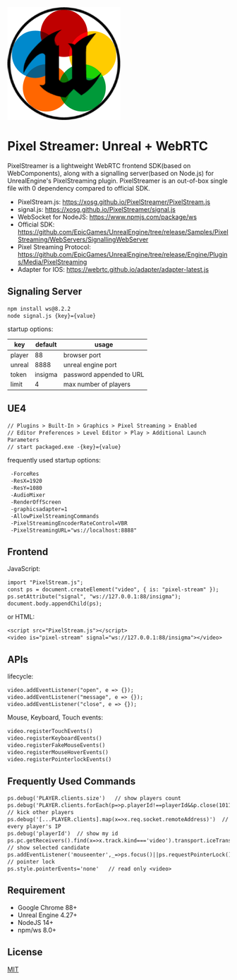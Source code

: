 ![](logo.png)

# Pixel Streamer: Unreal + WebRTC

PixelStreamer is a lightweight WebRTC frontend SDK(based on WebComponents), along with a signalling server(based on Node.js) for UnrealEngine's PixelStreaming plugin. PixelStreamer is an out-of-box single file with 0 dependency compared to official SDK.

- PixelStream.js: https://xosg.github.io/PixelStreamer/PixelStream.js
- signal.js: https://xosg.github.io/PixelStreamer/signal.js
- WebSocket for NodeJS: https://www.npmjs.com/package/ws
- Official SDK: https://github.com/EpicGames/UnrealEngine/tree/release/Samples/PixelStreaming/WebServers/SignallingWebServer
- Pixel Streaming Protocol: https://github.com/EpicGames/UnrealEngine/tree/release/Engine/Plugins/Media/PixelStreaming
- Adapter for IOS: https://webrtc.github.io/adapter/adapter-latest.js

## Signaling Server

```
npm install ws@8.2.2
node signal.js {key}={value}
```

startup options:

| key    | default | usage                    |
| ------ | ------- | ------------------------ |
| player | 88      | browser port             |
| unreal | 8888    | unreal engine port       |
| token  | insigma | password appended to URL |
| limit  | 4       | max number of players    |

## UE4

```
// Plugins > Built-In > Graphics > Pixel Streaming > Enabled
// Editor Preferences > Level Editor > Play > Additional Launch Parameters
// start packaged.exe -{key}={value}
```

frequently used startup options:

```
 -ForceRes
 -ResX=1920
 -ResY=1080
 -AudioMixer
 -RenderOffScreen
 -graphicsadapter=1
 -AllowPixelStreamingCommands
 -PixelStreamingEncoderRateControl=VBR
 -PixelStreamingURL="ws://localhost:8888"
```

## Frontend

JavaScript:

```
import "PixelStream.js";
const ps = document.createElement("video", { is: "pixel-stream" });
ps.setAttribute("signal", "ws://127.0.0.1:88/insigma");
document.body.appendChild(ps);
```

or HTML:

```
<script src="PixelStream.js"></script>
<video is="pixel-stream" signal="ws://127.0.0.1:88/insigma"></video>
```

## APIs

lifecycle:

```
video.addEventListener("open", e => {});
video.addEventListener("message", e => {});
video.addEventListener("close", e => {});
```

Mouse, Keyboard, Touch events:

```
video.registerTouchEvents()
video.registerKeyboardEvents()
video.registerFakeMouseEvents()
video.registerMouseHoverEvents()
video.registerPointerlockEvents()
```

## Frequently Used Commands

```
ps.debug('PLAYER.clients.size')   // show players count
ps.debug('PLAYER.clients.forEach(p=>p.playerId!==playerId&&p.close(1011,"Infinity"));limit=1;')  // kick other players
ps.debug('[...PLAYER.clients].map(x=>x.req.socket.remoteAddress)')  // every player's IP
ps.debug('playerId')  // show my id
ps.pc.getReceivers().find(x=>x.track.kind==='video').transport.iceTransport.getSelectedCandidatePair().remote    // show selected candidate
ps.addEventListener('mouseenter',_=>ps.focus()||ps.requestPointerLock())    // pointer lock
ps.style.pointerEvents='none'   // read only <video>
```

## Requirement

- Google Chrome 88+
- Unreal Engine 4.27+
- NodeJS 14+
- npm/ws 8.0+

## License

[MIT](./LICENSE)
